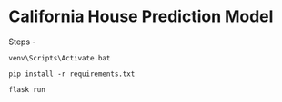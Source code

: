 # California House Prediction Model
Steps - 
```
venv\Scripts\Activate.bat
```

```
pip install -r requirements.txt
```

```
flask run
```
